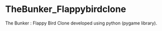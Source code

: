 # TheBunker_Flappybirdclone
The Bunker : Flappy Bird Clone developed using python (pygame library).
